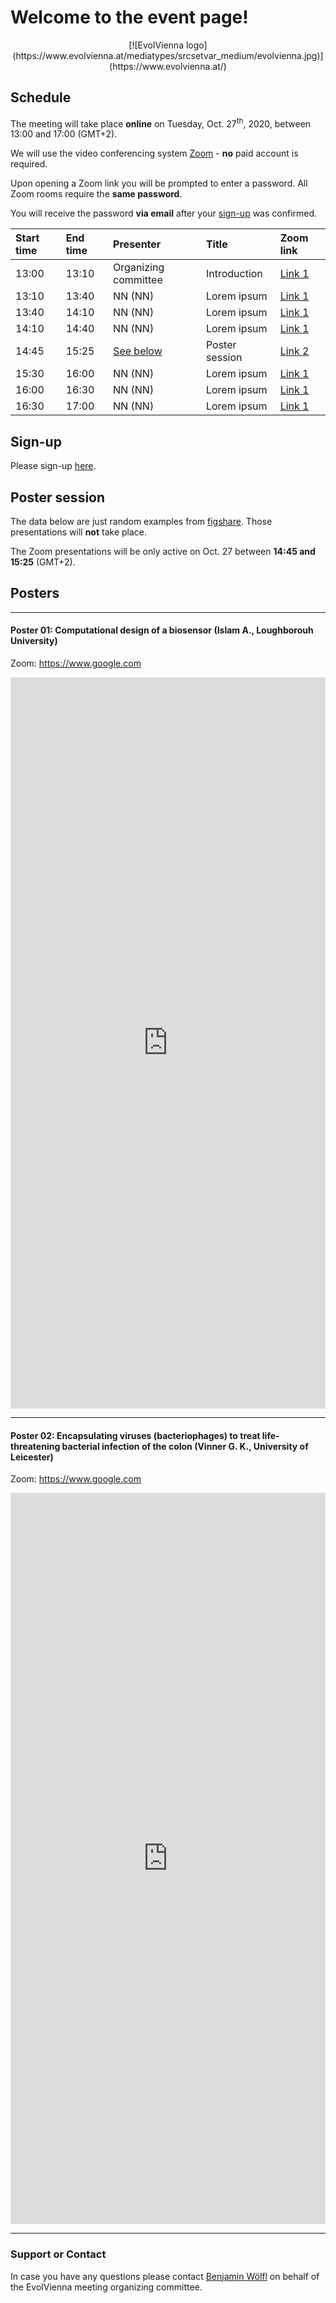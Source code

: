 # Welcome to the event page!

<p align="center">
[![EvolVienna logo](https://www.evolvienna.at/mediatypes/srcsetvar_medium/evolvienna.jpg)](https://www.evolvienna.at/)
</p>

## Schedule

The meeting will take place __online__ on Tuesday, Oct. 27<sup>th</sup>, 2020, between 13:00 and 17:00 (GMT+2).

We will use the video conferencing system [Zoom](https://zoom.us/) - __no__ paid account is required.

Upon opening a Zoom link you will be prompted to enter a password. All Zoom rooms require the __same password__.

You will receive the password __via email__ after your [sign-up](#sign-up) was confirmed.

Start time | End time | Presenter               | Title                          | Zoom link
:----------|:---------|:------------------------|:-------------------------------|:---------
13:00      | 13:10    | Organizing committee    | Introduction                   | [Link 1](https://google.com)
13:10      | 13:40    | NN (NN)                 | Lorem ipsum                    | [Link 1](https://google.com)
13:40      | 14:10    | NN (NN)                 | Lorem ipsum                    | [Link 1](https://google.com)
14:10      | 14:40    | NN (NN)                 | Lorem ipsum                    | [Link 1](https://google.com)
14:45      | 15:25    | [See below](#poster-session) | Poster session            | [Link 2](https://google.com)
15:30      | 16:00    | NN (NN)                 | Lorem ipsum                    | [Link 1](https://google.com)
16:00      | 16:30    | NN (NN)                 | Lorem ipsum                    | [Link 1](https://google.com)
16:30      | 17:00    | NN (NN)                 | Lorem ipsum                    | [Link 1](https://google.com)

## Sign-up

Please sign-up [here](https://forms.gle/w8KMicDXHmz3paDf9).

## Poster session

The data below are just random examples from [figshare](https://figshare.com). Those presentations will __not__ take place.

The Zoom presentations will be only active on Oct. 27 between __14:45 and 15:25__ (GMT+2).

## Posters

---

#### Poster 01: Computational design of a biosensor (Islam A., Loughborouh University)
Zoom: https://www.google.com

<iframe src="https://widgets.figshare.com/articles/9757571/embed?show_title=1" width="100%" height="30%" allowfullscreen="true" frameborder="0"></iframe>

---

#### Poster 02: Encapsulating viruses (bacteriophages) to treat life-threatening bacterial infection of the colon (Vinner G. K., University of Leicester)
Zoom: https://www.google.com

<iframe src="https://widgets.figshare.com/articles/9245615/embed?show_title=1" width="100%" height="30%" allowfullscreen="true" frameborder="0"></iframe>

---

### Support or Contact

In case you have any questions please contact [Benjamin Wölfl](mailto:email@server.at) on behalf of the EvolVienna meeting organizing committee.
